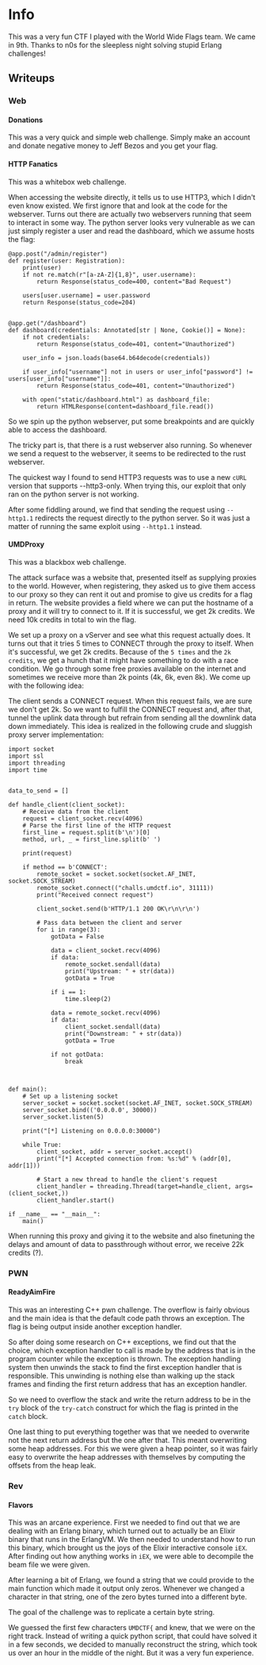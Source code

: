 # Info

This was a very fun CTF I played with the World Wide Flags team. We came in 9th. Thanks to n0s for the sleepless night solving 
stupid Erlang challenges!

## Writeups

### Web

#### Donations

This was a very quick and simple web challenge. 
Simply make an account and donate negative money to Jeff Bezos and you get your flag.

#### HTTP Fanatics

This was a whitebox web challenge. 

When accessing the website directly, it tells us to use HTTP3, which I didn't even know existed.
We first ignore that and look at the code for the webserver. Turns out there are actually two webservers
running that seem to interact in some way. The python server looks very vulnerable as we can just simply
register a user and read the dashboard, which we assume hosts the flag:

```
@app.post("/admin/register")
def register(user: Registration):
    print(user)
    if not re.match(r"[a-zA-Z]{1,8}", user.username):
        return Response(status_code=400, content="Bad Request")

    users[user.username] = user.password
    return Response(status_code=204)


@app.get("/dashboard")
def dashboard(credentials: Annotated[str | None, Cookie()] = None):
    if not credentials:
        return Response(status_code=401, content="Unauthorized")

    user_info = json.loads(base64.b64decode(credentials))

    if user_info["username"] not in users or user_info["password"] != users[user_info["username"]]:
        return Response(status_code=401, content="Unauthorized")

    with open("static/dashboard.html") as dashboard_file:
        return HTMLResponse(content=dashboard_file.read())
```

So we spin up the python webserver, put some breakpoints and are quickly able to access the dashboard.

The tricky part is, that there is a rust webserver also running. So whenever we send a request to the webserver,
it seems to be redirected to the rust webserver.

The quickest way I found to send HTTP3 requests was to use a new `cURL` version that supports --http3-only.
When trying this, our exploit that only ran on the python server is not working.

After some fiddling around, we find that sending the request using `--http1.1` redirects the request directly to
the python server. So it was just a matter of running the same exploit using `--http1.1` instead.

#### UMDProxy

This was a blackbox web challenge.

The attack surface was a website that, presented itself as supplying proxies to the world. However, when registering, they asked
us to give them access to our proxy so they can rent it out and promise to give us credits for a flag in return.
The website provides a field where we can put the hostname of a proxy and it will try to connect to it. If it is successful, we get 2k credits.
We need 10k credits in total to win the flag.

We set up a proxy on a vServer and see what this request actually does. It turns out that it tries 5 times to CONNECT through the proxy to
itself. When it's successful, we get 2k credits. Because of the `5 times` and the `2k credits`, we get a hunch that it might have something
to do with a race condition. We go through some free proxies available on the internet and sometimes we receive more
than 2k points (4k, 6k, even 8k). We come up with the following idea:

The client sends a CONNECT request. When this request fails, we are sure we don't get 2k.
So we want to fulfill the CONNECT request and, after that, tunnel the uplink data through but refrain from sending all the downlink data down
immediately. This idea is realized in the following crude and sluggish proxy server implementation:

```
import socket
import ssl
import threading
import time


data_to_send = []

def handle_client(client_socket):
    # Receive data from the client
    request = client_socket.recv(4096)
    # Parse the first line of the HTTP request
    first_line = request.split(b'\n')[0]
    method, url, _ = first_line.split(b' ')

    print(request)

    if method == b'CONNECT':
        remote_socket = socket.socket(socket.AF_INET, socket.SOCK_STREAM)
        remote_socket.connect(("challs.umdctf.io", 31111))
        print("Received connect request")

        client_socket.send(b'HTTP/1.1 200 OK\r\n\r\n')

        # Pass data between the client and server
        for i in range(3):
            gotData = False

            data = client_socket.recv(4096)
            if data:
                remote_socket.sendall(data)
                print("Upstream: " + str(data))
                gotData = True

            if i == 1:
                time.sleep(2)

            data = remote_socket.recv(4096)
            if data:
                client_socket.sendall(data)
                print("Downstream: " + str(data))
                gotData = True

            if not gotData:
                break



def main():
    # Set up a listening socket
    server_socket = socket.socket(socket.AF_INET, socket.SOCK_STREAM)
    server_socket.bind(('0.0.0.0', 30000))
    server_socket.listen(5)

    print("[*] Listening on 0.0.0.0:30000")

    while True:
        client_socket, addr = server_socket.accept()
        print("[*] Accepted connection from: %s:%d" % (addr[0], addr[1]))

        # Start a new thread to handle the client's request
        client_handler = threading.Thread(target=handle_client, args=(client_socket,))
        client_handler.start()

if __name__ == "__main__":
    main()
```

When running this proxy and giving it to the website and also finetuning the 
delays and amount of data to passthrough without error, we receive 22k credits (?).

### PWN

#### ReadyAimFire

This was an interesting C++ pwn challenge. The overflow is fairly obvious and the main idea
is that the default code path throws an exception. The flag is being output inside another exception handler.

So after doing some research on C++ exceptions, we find out that the choice, which exception handler to call
is made by the address that is in the program counter while the exception is thrown. The exception handling
system then unwinds the stack to find the first exception handler that is responsible. This unwinding is nothing
else than walking up the stack frames and finding the first return address that has an exception handler.

So we need to overflow the stack and write the return address to be in the `try` block of the `try-catch` construct
for which the flag is printed in the `catch` block.

One last thing to put everything together was that we needed to overwrite not the next return address but the one after that.
This meant overwriting some heap addresses. For this we were given a heap pointer, so it was fairly easy to overwrite the
heap addresses with themselves by computing the offsets from the heap leak.

### Rev

#### Flavors

This was an arcane experience. First we needed to find out that we are dealing with an Erlang binary, which turned out to
actually be an Elixir binary that runs in the ErlangVM. We then needed to understand how to run this binary, which
brought us the joys of the Elixir interactive console `iEX`. After finding out how anything works in `iEX`, we were
able to decompile the beam file we were given.

After learning a bit of Erlang, we found a string that we could provide to the main function which made it output only zeros.
Whenever we changed a character in that string, one of the zero bytes turned into a different byte.

The goal of the challenge was to replicate a certain byte string.

We guessed the first few characters `UMDCTF{` and knew, that we were on the right track. Instead of writing a quick python script,
that could have solved it in a few seconds, we decided to manually reconstruct the string, which took us over an hour in the middle
of the night. But it was a very fun experience.